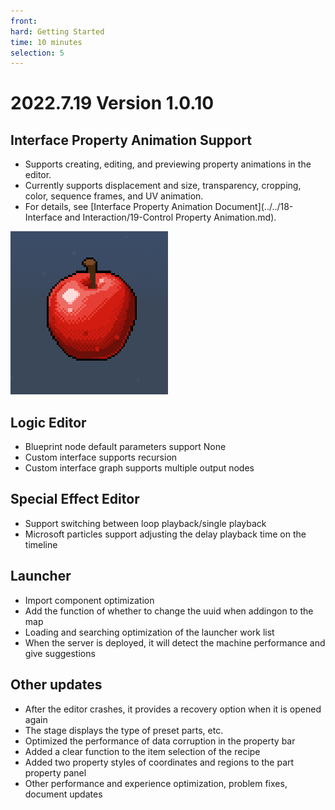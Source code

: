 ```yaml
--- 
front: 
hard: Getting Started 
time: 10 minutes 
selection: 5 
--- 
```


# 2022.7.19 Version 1.0.10 

## Interface Property Animation Support 

- Supports creating, editing, and previewing property animations in the editor. 
- Currently supports displacement and size, transparency, cropping, color, sequence frames, and UV animation. 
- For details, see [Interface Property Animation Document](../../18-Interface and Interaction/19-Control Property Animation.md). 

![Property Animation](./images/uv.gif) 

## Logic Editor 

- Blueprint node default parameters support None 
- Custom interface supports recursion 
- Custom interface graph supports multiple output nodes 

## Special Effect Editor 

- Support switching between loop playback/single playback 
- Microsoft particles support adjusting the delay playback time on the timeline 

## Launcher 

- Import component optimization 
- Add the function of whether to change the uuid when addingon to the map 
- Loading and searching optimization of the launcher work list 
- When the server is deployed, it will detect the machine performance and give suggestions 

## Other updates 

- After the editor crashes, it provides a recovery option when it is opened again 
- The stage displays the type of preset parts, etc. 
- Optimized the performance of data corruption in the property bar 
- Added a clear function to the item selection of the recipe 
- Added two property styles of coordinates and regions to the part property panel 
- Other performance and experience optimization, problem fixes, document updates 
